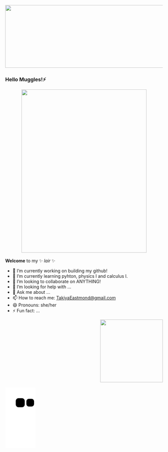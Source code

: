 <p align="center"><img src="https://user-images.githubusercontent.com/106918090/196024685-d977ecd9-1c62-4c8e-8499-9bb8b4678a08.jpg" width=1000px; height=200px; />
</p>


### Hello Muggles!⚡
<p align="center"><img src="https://user-images.githubusercontent.com/106918090/196024092-7f9d4496-ed3e-4202-aeff-062a274bcb78.jpg" width=400px; height=520px; />
</p>


**Welcome** to my ✨ _lair_ ✨

- 🔭 I’m currently working on building my github!
- 🌱 I’m currently learning pyhton, physics I and calculus I.
- 👯 I’m looking to collaborate on ANYTHING!
- 🤔 I’m looking for help with ...
- 💬 Ask me about ...
- 📫 How to reach me: TakiyaEastmond@gmail.com
- 😄 Pronouns: she/her
- ⚡ Fun fact: ...




<p align="right"><img src="https://user-images.githubusercontent.com/106918090/196025377-7596a5f7-495d-43a9-8531-840053e2d8ee.gif" width=200px; height=200px; />
</p>

![snake gif](https://raw.githubusercontent.com/avinash-218/avinash-218/output/github-contribution-grid-snake.svg)

